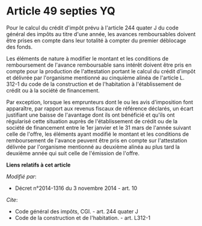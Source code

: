 # Article 49 septies YQ

Pour le calcul du crédit d'impôt prévu à l'article 244 quater J du code général des impôts au titre d'une année, les avances
remboursables doivent être prises en compte dans leur totalité à compter du premier déblocage des fonds. 

Les éléments de nature à modifier le montant et les conditions de remboursement de l'avance remboursable sans intérêt doivent
être pris en compte pour la production de l'attestation portant le calcul du crédit d'impôt et délivrée par l'organisme
mentionné au cinquième alinéa de l'article L. 312-1 du code de la construction et de l'habitation à l'établissement de crédit
ou à la société de financement. 

Par exception, lorsque les emprunteurs dont le ou les avis d'imposition font apparaître, par rapport aux revenus fiscaux de
référence déclarés, un écart justifiant une baisse de l'avantage dont ils ont bénéficié et qu'ils ont régularisé cette
situation auprès de l'établissement de crédit ou de la société de financement entre le 1er janvier et le 31 mars de l'année
suivant celle de l'offre, les éléments ayant modifié le montant et les conditions de remboursement de l'avance peuvent être
pris en compte sur l'attestation délivrée par l'organisme mentionné au deuxième alinéa au plus tard la deuxième année qui
suit celle de l'émission de l'offre.

**Liens relatifs à cet article**

_Modifié par_:

  - Décret n°2014-1316 du 3 novembre 2014 - art. 10

_Cite_:

  - Code général des impôts, CGI. - art. 244 quater J
  - Code de la construction et de l'habitation. - art. L312-1
